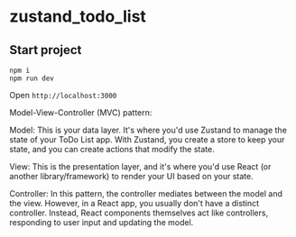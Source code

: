 # zustand_todo_list

## Start project
```
npm i
npm run dev
```
Open `http://localhost:3000`



Model-View-Controller (MVC) pattern:

Model: This is your data layer. It's where you'd use Zustand to manage the state of your ToDo List app. With Zustand, you create a store to keep your state, and you can create actions that modify the state.

View: This is the presentation layer, and it's where you'd use React (or another library/framework) to render your UI based on your state.

Controller: In this pattern, the controller mediates between the model and the view. However, in a React app, you usually don't have a distinct controller. Instead, React components themselves act like controllers, responding to user input and updating the model.

